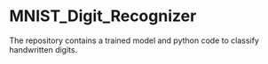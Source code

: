 # MNIST_Digit_Recognizer
The repository contains a trained model and python code to classify handwritten digits.
